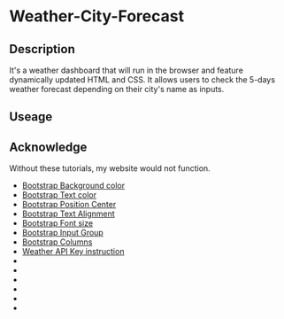 # Weather-City-Forecast

## Description
It's a weather dashboard that will run in the browser and feature dynamically updated HTML and CSS. It allows users to check the 5-days weather forecast depending on their city's name as inputs.

## Useage


## Acknowledge
Without these tutorials, my website would not function.

* [Bootstrap Background color](https://getbootstrap.com/docs/5.3/utilities/background/#background-color)
* [Bootstrap Text color](https://getbootstrap.com/docs/5.3/utilities/colors/)
* [Bootstrap Position Center](https://getbootstrap.com/docs/5.3/utilities/position/#center-elements)
* [Bootstrap Text Alignment](https://getbootstrap.com/docs/5.3/components/card/#text-alignment)
* [Bootstrap Font size](https://getbootstrap.com/docs/5.3/utilities/text/#font-size)
* [Bootstrap Input Group](https://getbootstrap.com/docs/5.3/forms/input-group/#basic-example)
* [Bootstrap Columns](https://getbootstrap.com/docs/5.3/layout/columns/)
* [Weather API Key instruction](https://coding-boot-camp.github.io/full-stack/apis/how-to-use-api-keys)
* []()
* []()
* []()
* []()
* []()
* []()